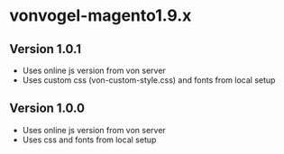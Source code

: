 # vonvogel-magento1.9.x

## Version 1.0.1

- Uses online js version from von server
- Uses custom css (von-custom-style.css) and fonts from local setup


## Version 1.0.0

- Uses online js version from von server
- Uses css and fonts from local setup



